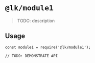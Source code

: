 # `@lk/module1`

> TODO: description

## Usage

```
const module1 = require('@lk/module1');

// TODO: DEMONSTRATE API
```
